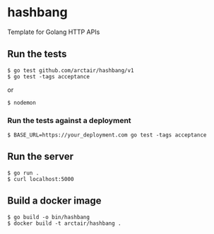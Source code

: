 # hashbang
Template for Golang HTTP APIs
## Run the tests
```
$ go test github.com/arctair/hashbang/v1
$ go test -tags acceptance
```
or
```
$ nodemon
```
### Run the tests against a deployment
```
$ BASE_URL=https://your_deployment.com go test -tags acceptance
```
## Run the server
```
$ go run .
$ curl localhost:5000
```
## Build a docker image
```
$ go build -o bin/hashbang
$ docker build -t arctair/hashbang .
```
